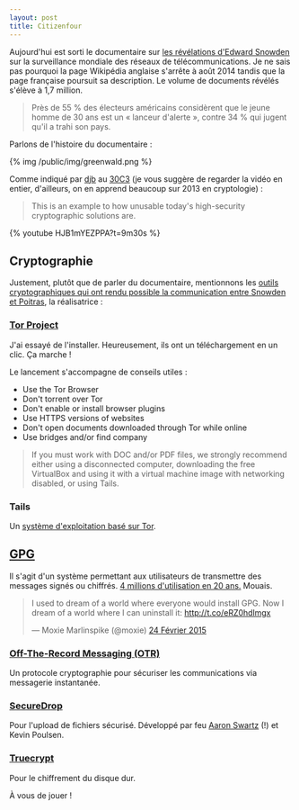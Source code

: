 ```yaml
---
layout: post
title: Citizenfour
---
```


Aujourd'hui est sorti le documentaire sur [les révélations d'Edward Snowden](http://fr.wikipedia.org/wiki/Révélations_d%27Edward_Snowden) sur la surveillance mondiale des réseaux de télécommunications. <span class="meta">Je ne sais pas pourquoi la page Wikipédia anglaise s'arrête à août 2014 tandis que la page française poursuit sa description.</span> Le volume de documents révélés s'élève à 1,7 million.

> Près de 55 % des électeurs américains considèrent que le jeune homme de 30 ans est un « lanceur d'alerte », contre 34 % qui jugent qu'il a trahi son pays.

Parlons de l'histoire du documentaire :

{% img /public/img/greenwald.png %}

Comme indiqué par [djb](http://cr.yp.to/djb.html) au [30C3](http://en.wikipedia.org/wiki/Chaos_Communication_Congress) <span class="meta">(je vous suggère de regarder la vidéo en entier, d'ailleurs, on en apprend beaucoup sur 2013 en cryptologie)</span> :

> This is an example to how unusable today's high-security cryptographic solutions are.

{% youtube HJB1mYEZPPA?t=9m30s %}

## Cryptographie

Justement, plutôt que de parler du documentaire, mentionnons les [outils cryptographiques qui ont rendu possible la communication entre Snowden et Poitras](http://www.wired.com/2014/10/laura-poitras-crypto-tools-made-snowden-film-possible/), la réalisatrice :

### [Tor Project](http://fr.wikipedia.org/wiki/Tor_(réseau))

J'ai essayé de l'installer. Heureusement, ils ont un téléchargement en un clic. Ça marche !

Le lancement s'accompagne de conseils utiles :

- Use the Tor Browser
- Don't torrent over Tor
- Don't enable or install browser plugins
- Use HTTPS versions of websites
- Don't open documents downloaded through Tor while online
- Use bridges and/or find company

> If you must work with DOC and/or PDF files, we strongly recommend either using a disconnected computer, downloading the free VirtualBox and using it with a virtual machine image with networking disabled, or using Tails.

### Tails

Un [système d'exploitation basé sur Tor](https://tails.boum.org).

## [GPG](http://fr.wikipedia.org/wiki/GNU_Privacy_Guard)

Il s'agit d'un système permettant aux utilisateurs de transmettre des messages signés ou chiffrés. [4 millions d'utilisation en 20 ans.](http://www.thoughtcrime.org/blog/gpg-and-me/) Mouais.

<blockquote class="twitter-tweet" lang="fr"><p>I used to dream of a world where everyone would install GPG. Now I dream of a world where I can uninstall it: <a href="http://t.co/eRZ0hdlmgx">http://t.co/eRZ0hdlmgx</a></p>&mdash; Moxie Marlinspike (@moxie) <a href="https://twitter.com/moxie/status/570358236806668288">24 Février 2015</a></blockquote> <script async src="//platform.twitter.com/widgets.js" charset="utf-8"></script>

### [Off-The-Record Messaging (OTR)](http://fr.wikipedia.org/wiki/Off-the-Record_Messaging)

Un protocole cryptographie pour sécuriser les communications via messagerie instantanée.

### [SecureDrop](https://en.wikipedia.org/wiki/SecureDrop)

Pour l'upload de fichiers sécurisé. Développé par feu [Aaron Swartz](https://fr.wikipedia.org/wiki/Aaron_Swartz) (!) et Kevin Poulsen.

### [Truecrypt](https://fr.wikipedia.org/wiki/TrueCrypt)

Pour le chiffrement du disque dur.

À vous de jouer !
